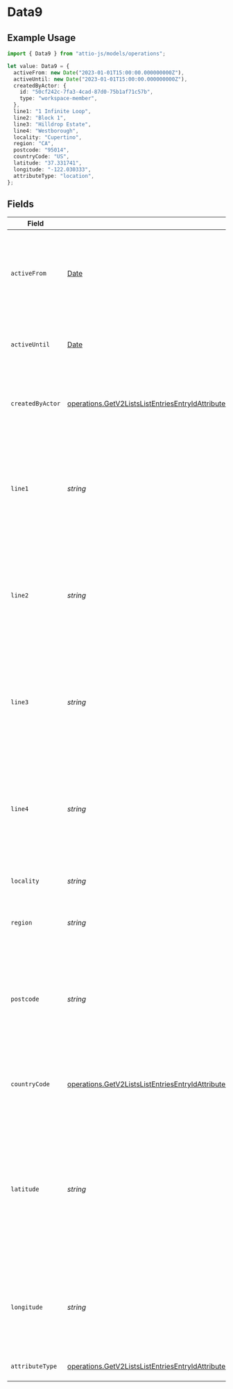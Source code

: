 # Data9

## Example Usage

```typescript
import { Data9 } from "attio-js/models/operations";

let value: Data9 = {
  activeFrom: new Date("2023-01-01T15:00:00.000000000Z"),
  activeUntil: new Date("2023-01-01T15:00:00.000000000Z"),
  createdByActor: {
    id: "50cf242c-7fa3-4cad-87d0-75b1af71c57b",
    type: "workspace-member",
  },
  line1: "1 Infinite Loop",
  line2: "Block 1",
  line3: "Hilldrop Estate",
  line4: "Westborough",
  locality: "Cupertino",
  region: "CA",
  postcode: "95014",
  countryCode: "US",
  latitude: "37.331741",
  longitude: "-122.030333",
  attributeType: "location",
};
```

## Fields

| Field                                                                                                                                                                                                                                                                                | Type                                                                                                                                                                                                                                                                                 | Required                                                                                                                                                                                                                                                                             | Description                                                                                                                                                                                                                                                                          | Example                                                                                                                                                                                                                                                                              |
| ------------------------------------------------------------------------------------------------------------------------------------------------------------------------------------------------------------------------------------------------------------------------------------ | ------------------------------------------------------------------------------------------------------------------------------------------------------------------------------------------------------------------------------------------------------------------------------------ | ------------------------------------------------------------------------------------------------------------------------------------------------------------------------------------------------------------------------------------------------------------------------------------ | ------------------------------------------------------------------------------------------------------------------------------------------------------------------------------------------------------------------------------------------------------------------------------------ | ------------------------------------------------------------------------------------------------------------------------------------------------------------------------------------------------------------------------------------------------------------------------------------ |
| `activeFrom`                                                                                                                                                                                                                                                                         | [Date](https://developer.mozilla.org/en-US/docs/Web/JavaScript/Reference/Global_Objects/Date)                                                                                                                                                                                        | :heavy_check_mark:                                                                                                                                                                                                                                                                   | The point in time at which this value was made "active". `active_from` can be considered roughly analogous to `created_at`.                                                                                                                                                          | 2023-01-01T15:00:00.000000000Z                                                                                                                                                                                                                                                       |
| `activeUntil`                                                                                                                                                                                                                                                                        | [Date](https://developer.mozilla.org/en-US/docs/Web/JavaScript/Reference/Global_Objects/Date)                                                                                                                                                                                        | :heavy_check_mark:                                                                                                                                                                                                                                                                   | The point in time at which this value was deactivated. If `null`, the value is active.                                                                                                                                                                                               | 2023-01-01T15:00:00.000000000Z                                                                                                                                                                                                                                                       |
| `createdByActor`                                                                                                                                                                                                                                                                     | [operations.GetV2ListsListEntriesEntryIdAttributesAttributeValuesDataEntriesResponse200ApplicationJSONResponseBody9CreatedByActor](../../models/operations/getv2listslistentriesentryidattributesattributevaluesdataentriesresponse200applicationjsonresponsebody9createdbyactor.md) | :heavy_check_mark:                                                                                                                                                                                                                                                                   | The actor that created this value.                                                                                                                                                                                                                                                   | {<br/>"type": "workspace-member",<br/>"id": "50cf242c-7fa3-4cad-87d0-75b1af71c57b"<br/>}                                                                                                                                                                                             |
| `line1`                                                                                                                                                                                                                                                                              | *string*                                                                                                                                                                                                                                                                             | :heavy_check_mark:                                                                                                                                                                                                                                                                   | The first line of the address. Note that this value is not currently represented in the UI but will be persisted and readable through API calls.                                                                                                                                     | 1 Infinite Loop                                                                                                                                                                                                                                                                      |
| `line2`                                                                                                                                                                                                                                                                              | *string*                                                                                                                                                                                                                                                                             | :heavy_check_mark:                                                                                                                                                                                                                                                                   | The second line of the address. Note that this value is not currently represented in the UI but will be persisted and readable through API calls.                                                                                                                                    | Block 1                                                                                                                                                                                                                                                                              |
| `line3`                                                                                                                                                                                                                                                                              | *string*                                                                                                                                                                                                                                                                             | :heavy_check_mark:                                                                                                                                                                                                                                                                   | The third line of the address. Note that this value is not currently represented in the UI but will be persisted and readable through API calls.                                                                                                                                     | Hilldrop Estate                                                                                                                                                                                                                                                                      |
| `line4`                                                                                                                                                                                                                                                                              | *string*                                                                                                                                                                                                                                                                             | :heavy_check_mark:                                                                                                                                                                                                                                                                   | The fourth line of the address. Note that this value is not currently represented in the UI but will be persisted and readable through API calls.                                                                                                                                    | Westborough                                                                                                                                                                                                                                                                          |
| `locality`                                                                                                                                                                                                                                                                           | *string*                                                                                                                                                                                                                                                                             | :heavy_check_mark:                                                                                                                                                                                                                                                                   | The town, neighborhood or area the location is in.                                                                                                                                                                                                                                   | Cupertino                                                                                                                                                                                                                                                                            |
| `region`                                                                                                                                                                                                                                                                             | *string*                                                                                                                                                                                                                                                                             | :heavy_check_mark:                                                                                                                                                                                                                                                                   | The state, county, province or region that the location is in.                                                                                                                                                                                                                       | CA                                                                                                                                                                                                                                                                                   |
| `postcode`                                                                                                                                                                                                                                                                           | *string*                                                                                                                                                                                                                                                                             | :heavy_check_mark:                                                                                                                                                                                                                                                                   | The postcode or zip code for the location. Note that this value is not currently represented in the UI but will be persisted and readable through API calls.}                                                                                                                        | 95014                                                                                                                                                                                                                                                                                |
| `countryCode`                                                                                                                                                                                                                                                                        | [operations.GetV2ListsListEntriesEntryIdAttributesAttributeValuesDataCountryCode](../../models/operations/getv2listslistentriesentryidattributesattributevaluesdatacountrycode.md)                                                                                                   | :heavy_check_mark:                                                                                                                                                                                                                                                                   | The ISO 3166-1 alpha-2 country code for the country this location is in.                                                                                                                                                                                                             | US                                                                                                                                                                                                                                                                                   |
| `latitude`                                                                                                                                                                                                                                                                           | *string*                                                                                                                                                                                                                                                                             | :heavy_check_mark:                                                                                                                                                                                                                                                                   | The latitude of the location. Validated by the regular expression `/^[-+]?([1-8]?\d(\.\d+)?\|90(\.0+)?)$/`. Note that this value is not currently represented in the UI but will be persisted and readable through API calls.}                                                       | 37.331741                                                                                                                                                                                                                                                                            |
| `longitude`                                                                                                                                                                                                                                                                          | *string*                                                                                                                                                                                                                                                                             | :heavy_check_mark:                                                                                                                                                                                                                                                                   | The longitude of the location. Validated by the regular expression `/^[-+]?(180(\.0+)?\|((1[0-7]\d)\|([1-9]?\d))(\.\d+)?)$/`                                                                                                                                                         | -122.030333                                                                                                                                                                                                                                                                          |
| `attributeType`                                                                                                                                                                                                                                                                      | [operations.GetV2ListsListEntriesEntryIdAttributesAttributeValuesDataEntriesResponse200ApplicationJSONResponseBody9AttributeType](../../models/operations/getv2listslistentriesentryidattributesattributevaluesdataentriesresponse200applicationjsonresponsebody9attributetype.md)   | :heavy_check_mark:                                                                                                                                                                                                                                                                   | The attribute type of the value.                                                                                                                                                                                                                                                     | location                                                                                                                                                                                                                                                                             |